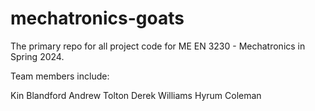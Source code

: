 # mechatronics-goats
The primary repo for all project code for ME EN 3230 - Mechatronics in Spring 2024.

Team members include:

Kin Blandford
Andrew Tolton
Derek Williams
Hyrum Coleman
